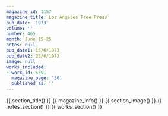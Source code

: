 ```yaml
---
magazine_id: 1157
magazine_title: Los Angeles Free Press
pub_date: '1973'
volume: ''
number: 465
month: June 15-25
notes: null
pub_date1: 15/6/1973
pub_date2: 25/6/1973
image: null
works_included:
- work_id: 5391
  magazine_page: '30'
  published_as: ''
---
```


{{ section_title() }}
{{ magazine_info() }}
{{ section_image() }}
{{ notes_section() }}
{{ works_section() }}
